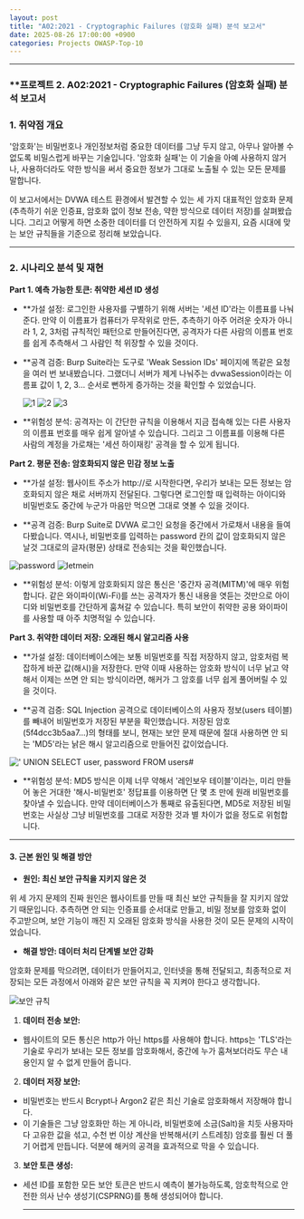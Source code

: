 ```yaml
---
layout: post
title: "A02:2021 - Cryptographic Failures (암호화 실패) 분석 보고서"
date: 2025-08-26 17:00:00 +0900
categories: Projects OWASP-Top-10
---
```

---

### **프로젝트 2. A02:2021 - Cryptographic Failures (암호화 실패) 분석 보고서

### **1. 취약점 개요**

'암호화'는 비밀번호나 개인정보처럼 중요한 데이터를 그냥 두지 않고, 아무나 알아볼 수 없도록 비밀스럽게 바꾸는 기술입니다. '암호화 실패'는 이 기술을 아예 사용하지 않거나, 사용하더라도 약한 방식을 써서 중요한 정보가 그대로 노출될 수 있는 모든 문제를 말합니다.

이 보고서에서는 DVWA 테스트 환경에서 발견할 수 있는 세 가지 대표적인 암호화 문제(추측하기 쉬운 인증표, 암호화 없이 정보 전송, 약한 방식으로 데이터 저장)를 살펴봤습니다. 그리고 어떻게 하면 소중한 데이터를 더 안전하게 지킬 수 있을지, 요즘 시대에 맞는 보안 규칙들을 기준으로 정리해 보았습니다.

---

### **2. 시나리오 분석 및 재현**

**Part 1. 예측 가능한 토큰: 취약한 세션 ID 생성**

*   **가설 설정:
로그인한 사용자를 구별하기 위해 서버는 '세션 ID'라는 이름표를 나눠준다. 만약 이 이름표가 컴퓨터가 무작위로 만든, 추측하기 아주 어려운 숫자가 아니라 1, 2, 3처럼 규칙적인 패턴으로 만들어진다면, 공격자가 다른 사람의 이름표 번호를 쉽게 추측해서 그 사람인 척 위장할 수 있을 것이다.

*   **공격 검증:
Burp Suite라는 도구로 'Weak Session IDs' 페이지에 똑같은 요청을 여러 번 보내봤습니다. 그랬더니 서버가 제게 나눠주는 dvwaSession이라는 이름표 값이 1, 2, 3... 순서로 뻔하게 증가하는 것을 확인할 수 있었습니다.

    ![1](/assets/images/A02_P1-1.png)
    ![2](/assets/images/A02_P1-2.png)
    ![3](/assets/images/A02_P1-3.png)

*   **위험성 분석:
공격자는 이 간단한 규칙을 이용해서 지금 접속해 있는 다른 사용자의 이름표 번호를 매우 쉽게 알아낼 수 있습니다. 그리고 그 이름표를 이용해 다른 사람의 계정을 가로채는 '세션 하이재킹' 공격을 할 수 있게 됩니다.

**Part 2. 평문 전송: 암호화되지 않은 민감 정보 노출**

*   **가설 설정:
웹사이트 주소가 http://로 시작한다면, 우리가 보내는 모든 정보는 암호화되지 않은 채로 서버까지 전달된다. 그렇다면 로그인할 때 입력하는 아이디와 비밀번호도 중간에 누군가 마음만 먹으면 그대로 엿볼 수 있을 것이다.

*   **공격 검증:
Burp Suite로 DVWA 로그인 요청을 중간에서 가로채서 내용을 들여다봤습니다. 역시나, 비밀번호를 입력하는 password 칸의 값이 암호화되지 않은 날것 그대로의 글자(평문) 상태로 전송되는 것을 확인했습니다.

   ![password](/assets/images/A02_P2-1.png)
   ![letmein](/assets/images/A02_P2-2.png)

*   **위험성 분석:
이렇게 암호화되지 않은 통신은 '중간자 공격(MITM)'에 매우 위험합니다. 같은 와이파이(Wi-Fi)를 쓰는 공격자가 통신 내용을 엿듣는 것만으로 아이디와 비밀번호를 간단하게 훔쳐갈 수 있습니다. 특히 보안이 취약한 공용 와이파이를 사용할 때 아주 치명적일 수 있습니다.

**Part 3. 취약한 데이터 저장: 오래된 해시 알고리즘 사용**

*   **가설 설정:
데이터베이스에는 보통 비밀번호를 직접 저장하지 않고, 암호처럼 복잡하게 바꾼 값(해시)을 저장한다. 만약 이때 사용하는 암호화 방식이 너무 낡고 약해서 이제는 쓰면 안 되는 방식이라면, 해커가 그 암호를 너무 쉽게 풀어버릴 수 있을 것이다.

*   **공격 검증:
SQL Injection 공격으로 데이터베이스의 사용자 정보(users 테이블)를 빼내어 비밀번호가 저장된 부분을 확인했습니다. 저장된 암호(5f4dcc3b5aa7...)의 형태를 보니, 현재는 보안 문제 때문에 절대 사용하면 안 되는 'MD5'라는 낡은 해시 알고리즘으로 만들어진 값이었습니다.

   ![' UNION SELECT user, password FROM users#](/assets/images/A02_P3-1.png)

*   **위험성 분석:
MD5 방식은 이제 너무 약해서 '레인보우 테이블'이라는, 미리 만들어 놓은 거대한 '해시-비밀번호' 정답표를 이용하면 단 몇 초 만에 원래 비밀번호를 찾아낼 수 있습니다. 만약 데이터베이스가 통째로 유출된다면, MD5로 저장된 비밀번호는 사실상 그냥 비밀번호를 그대로 저장한 것과 별 차이가 없을 정도로 위험합니다.
    
---

#### **3. 근본 원인 및 해결 방안**

*   **원인: 최신 보안 규칙을 지키지 않은 것**

위 세 가지 문제의 진짜 원인은 웹사이트를 만들 때 최신 보안 규칙들을 잘 지키지 않았기 때문입니다. 추측하면 안 되는 인증표를 순서대로 만들고, 비밀 정보를 암호화 없이 주고받으며, 보안 기능이 깨진 지 오래된 암호화 방식을 사용한 것이 모든 문제의 시작이었습니다.

*   **해결 방안: 데이터 처리 단계별 보안 강화**

암호화 문제를 막으려면, 데이터가 만들어지고, 인터넷을 통해 전달되고, 최종적으로 저장되는 모든 과정에서 아래와 같은 보안 규칙을 꼭 지켜야 한다고 생각합니다.

   ![보안 규칙](/assets/images/A02_table.png)

1.  **데이터 전송 보안:**
*   웹사이트의 모든 통신은 http가 아닌 https를 사용해야 합니다. https는 'TLS'라는 기술로 우리가 보내는 모든 정보를 암호화해서, 중간에 누가 훔쳐보더라도 무슨 내용인지 알 수 없게 만들어 줍니다.

2.  **데이터 저장 보안:**
*   비밀번호는 반드시 Bcrypt나 Argon2 같은 최신 기술로 암호화해서 저장해야 합니다.
*   이 기술들은 그냥 암호화만 하는 게 아니라, 비밀번호에 소금(Salt)을 치듯 사용자마다 고유한 값을 섞고, 수천 번 이상 계산을 반복해서(키 스트레칭) 암호를 훨씬 더 풀기 어렵게 만듭니다. 덕분에 해커의 공격을 효과적으로 막을 수 있습니다.

3.  **보안 토큰 생성:**
*   세션 ID를 포함한 모든 보안 토큰은 반드시 예측이 불가능하도록, 암호학적으로 안전한 의사 난수 생성기(CSPRNG)를 통해 생성되어야 합니다.

    ---
